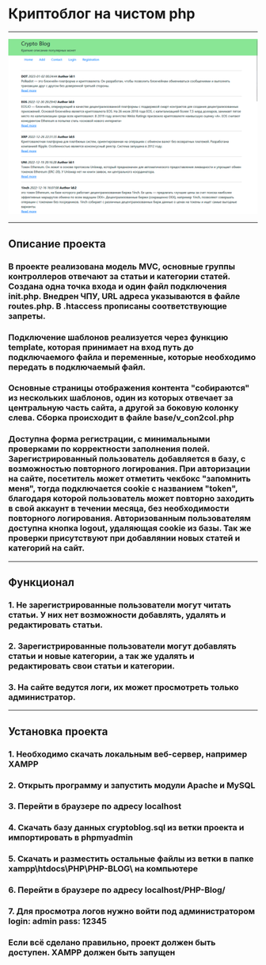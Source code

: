 # Криптоблог на чистом php
___
![blog-preview](blog.gif)
___
## Описание проекта

### В проекте реализована модель MVC, основные группы контроллеров отвечают за статьи и категории статей. Создана одна точка входа и один файл подключения init.php. Внедрен ЧПУ, URL адреса указываются в файле routes.php. В .htaccess прописаны соответствующие запреты.
### Подключение шаблонов реализуется через функцию template, которая принимает на вход путь до подключаемого файла и переменные, которые необходимо передать в подключаемый файл.
### Основные страницы отображения контента "собираются" из нескольких шаблонов, один из которых отвечает за центральную часть сайта, а другой за боковую колонку слева. Сборка происходит в файле base/v_con2col.php
### Доступна форма регистрации, с минимальными проверками по корректности заполнения полей. Зарегистрированный пользователь добавляется в базу, с возможностью повторного логирования. При авторизации на сайте, посетитель может отметить чекбокс "запомнить меня", тогда подключается cookie с названием "token", благодаря которой пользователь может повторно заходить в свой аккаунт в течении месяца, без необходимости повторного логирования. Авторизованным пользователям доступна кнопка logout, удаляющая cookie из базы. Так же проверки присутствуют при добавлянии новых статей и категорий на сайт.
___
## Функционал

### 1. Не зарегистрированные пользователи могут читать статьи. У них нет возможности добавлять, удалять и редактировать статьи.
### 2. Зарегистрированные пользователи могут добавлять статьи и новые категории, а так же удалять и редактировать свои статьи и категории.
### 3. На сайте ведутся логи, их может просмотреть только администратор.
___
## Установка проекта

### 1. Необходимо скачать локальным веб-сервер, например XAMPP
### 2. Открыть программу и запустить модули Apache и MySQL
### 3. Перейти в браузере по адресу localhost
### 4. Скачать базу данных cryptoblog.sql из ветки проекта и импортировать в phpmyadmin
### 5. Скачать и разместить остальные файлы из ветки в папке xampp\htdocs\PHP\PHP-BLOG\ на компьютере 
### 6. Перейти в браузере по адресу localhost/PHP-Blog/  
### 7. Для просмотра логов нужно войти под администратором login: admin pass: 12345 
### Если всё сделано правильно, проект должен быть доступен. XAMPP должен быть запущен
